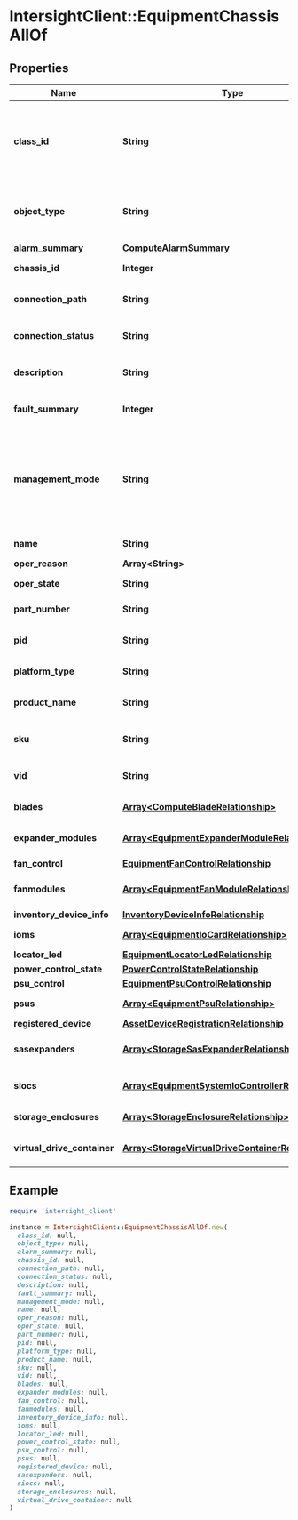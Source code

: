 # IntersightClient::EquipmentChassisAllOf

## Properties

| Name | Type | Description | Notes |
| ---- | ---- | ----------- | ----- |
| **class_id** | **String** | The fully-qualified name of the instantiated, concrete type. This property is used as a discriminator to identify the type of the payload when marshaling and unmarshaling data. | [default to &#39;equipment.Chassis&#39;] |
| **object_type** | **String** | The fully-qualified name of the instantiated, concrete type. The value should be the same as the &#39;ClassId&#39; property. | [default to &#39;equipment.Chassis&#39;] |
| **alarm_summary** | [**ComputeAlarmSummary**](ComputeAlarmSummary.md) |  | [optional] |
| **chassis_id** | **Integer** | The assigned identifier for a chassis. | [optional][readonly] |
| **connection_path** | **String** | This field identifies the connectivity path for the chassis enclosure. | [optional][readonly] |
| **connection_status** | **String** | This field identifies the connectivity status for the chassis enclosure. | [optional][readonly] |
| **description** | **String** | This field is to provide description for chassis model. | [optional][readonly] |
| **fault_summary** | **Integer** | This field summarizes the faults on the chassis enclosure. | [optional] |
| **management_mode** | **String** | The management mode of the blade server chassis. * &#x60;IntersightStandalone&#x60; - Intersight Standalone mode of operation. * &#x60;UCSM&#x60; - Unified Computing System Manager mode of operation. * &#x60;Intersight&#x60; - Intersight managed mode of operation. | [optional][readonly][default to &#39;IntersightStandalone&#39;] |
| **name** | **String** | This field identifies the name for the chassis enclosure. | [optional][readonly] |
| **oper_reason** | **Array&lt;String&gt;** |  | [optional] |
| **oper_state** | **String** | This field identifies the Chassis Operational State. | [optional][readonly] |
| **part_number** | **String** | Part Number identifier for the chassis enclosure. | [optional][readonly] |
| **pid** | **String** | This field identifies the Product ID for the chassis enclosure. | [optional][readonly] |
| **platform_type** | **String** | The platform type that the chassis is a part of. | [optional] |
| **product_name** | **String** | This field identifies the Product Name for the chassis enclosure. | [optional][readonly] |
| **sku** | **String** | This field identifies the Stock Keeping Unit for the chassis enclosure. | [optional][readonly] |
| **vid** | **String** | This field identifies the Vendor ID for the chassis enclosure. | [optional][readonly] |
| **blades** | [**Array&lt;ComputeBladeRelationship&gt;**](ComputeBladeRelationship.md) | An array of relationships to computeBlade resources. | [optional][readonly] |
| **expander_modules** | [**Array&lt;EquipmentExpanderModuleRelationship&gt;**](EquipmentExpanderModuleRelationship.md) | An array of relationships to equipmentExpanderModule resources. | [optional] |
| **fan_control** | [**EquipmentFanControlRelationship**](EquipmentFanControlRelationship.md) |  | [optional] |
| **fanmodules** | [**Array&lt;EquipmentFanModuleRelationship&gt;**](EquipmentFanModuleRelationship.md) | An array of relationships to equipmentFanModule resources. | [optional][readonly] |
| **inventory_device_info** | [**InventoryDeviceInfoRelationship**](InventoryDeviceInfoRelationship.md) |  | [optional] |
| **ioms** | [**Array&lt;EquipmentIoCardRelationship&gt;**](EquipmentIoCardRelationship.md) | An array of relationships to equipmentIoCard resources. | [optional][readonly] |
| **locator_led** | [**EquipmentLocatorLedRelationship**](EquipmentLocatorLedRelationship.md) |  | [optional] |
| **power_control_state** | [**PowerControlStateRelationship**](PowerControlStateRelationship.md) |  | [optional] |
| **psu_control** | [**EquipmentPsuControlRelationship**](EquipmentPsuControlRelationship.md) |  | [optional] |
| **psus** | [**Array&lt;EquipmentPsuRelationship&gt;**](EquipmentPsuRelationship.md) | An array of relationships to equipmentPsu resources. | [optional][readonly] |
| **registered_device** | [**AssetDeviceRegistrationRelationship**](AssetDeviceRegistrationRelationship.md) |  | [optional] |
| **sasexpanders** | [**Array&lt;StorageSasExpanderRelationship&gt;**](StorageSasExpanderRelationship.md) | An array of relationships to storageSasExpander resources. | [optional][readonly] |
| **siocs** | [**Array&lt;EquipmentSystemIoControllerRelationship&gt;**](EquipmentSystemIoControllerRelationship.md) | An array of relationships to equipmentSystemIoController resources. | [optional][readonly] |
| **storage_enclosures** | [**Array&lt;StorageEnclosureRelationship&gt;**](StorageEnclosureRelationship.md) | An array of relationships to storageEnclosure resources. | [optional][readonly] |
| **virtual_drive_container** | [**Array&lt;StorageVirtualDriveContainerRelationship&gt;**](StorageVirtualDriveContainerRelationship.md) | An array of relationships to storageVirtualDriveContainer resources. | [optional] |

## Example

```ruby
require 'intersight_client'

instance = IntersightClient::EquipmentChassisAllOf.new(
  class_id: null,
  object_type: null,
  alarm_summary: null,
  chassis_id: null,
  connection_path: null,
  connection_status: null,
  description: null,
  fault_summary: null,
  management_mode: null,
  name: null,
  oper_reason: null,
  oper_state: null,
  part_number: null,
  pid: null,
  platform_type: null,
  product_name: null,
  sku: null,
  vid: null,
  blades: null,
  expander_modules: null,
  fan_control: null,
  fanmodules: null,
  inventory_device_info: null,
  ioms: null,
  locator_led: null,
  power_control_state: null,
  psu_control: null,
  psus: null,
  registered_device: null,
  sasexpanders: null,
  siocs: null,
  storage_enclosures: null,
  virtual_drive_container: null
)
```

